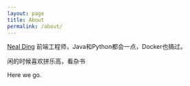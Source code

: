 ```yaml
---
layout: page
title: About
permalink: /about/
---
```


[Neal Ding](https://github.com/jfw10973) 前端工程师，Java和Python都会一点，Docker也搞过。

闲的时候喜欢拼乐高，看杂书

Here we go.
